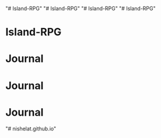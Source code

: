 "# Island-RPG" 
"# Island-RPG" 
"# Island-RPG" 
"# Island-RPG" 
# Island-RPG
# Journal
# Journal
# Journal
"# nishelat.github.io" 

